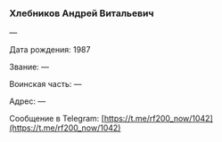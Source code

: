 ### Хлебников Андрей Витальевич

—

Дата рождения: 1987

Звание: —

Воинская часть: —

Адрес: —

Сообщение в Telegram: [https://t.me/rf200_now/1042](https://t.me/rf200_now/1042)
